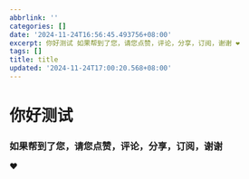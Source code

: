 ```yaml
---
abbrlink: ''
categories: []
date: '2024-11-24T16:56:45.493756+08:00'
excerpt: 你好测试 如果帮到了您，请您点赞，评论，分享，订阅，谢谢 ❤️ 
tags: []
title: title
updated: '2024-11-24T17:00:20.568+08:00'
---
```

# 你好测试

### 如果帮到了您，请您点赞，评论，分享，订阅，谢谢


❤️
